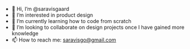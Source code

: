 - 👋 Hi, I’m @saravisgaard
- 👀 I’m interested in product design
- 🌱 I’m currently learning how to code from scratch
- 💞️ I’m looking to collaborate on design projects once I have gained more knowledge
- 📫 How to reach me: saravisgo@gmail.com

<!---
saravisgaard/saravisgaard is a ✨ special ✨ repository because its `README.md` (this file) appears on your GitHub profile.
You can click the Preview link to take a look at your changes.
--->
